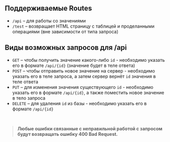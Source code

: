 ## Поддерживаемые Routes
- `/api` – для работы со значениями
- `/test` – возвращает HTML страницу с таблицей и проделанными операциями (вне зависимости от типа запроса)

## Виды возможных запросов для /api
- `GET` – чтобы получить значение какого-либо `id` - необходимо указать его в формате `/api/{id}` (значение будет в теле ответа)
- `POST` – чтобы отправить новое значение на сервер - необходимо указать его в теле запроса, а затем сервер вернёт `id` значения в теле ответа
- `PUT` – для изменения значения существующего `id` - необходимо указать его в формате `/api/{id}`, а также поместить новое значение в тело запроса
- `DELETE` – для удаления `id` из базы - необходимо указать его в формате `/api/{id}`
<br>

> __Любые ошибки связанные с неправильной работой с запросом будут возвращать ошибку 400 Bad Request.__
